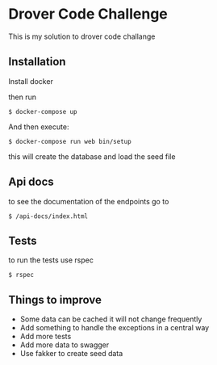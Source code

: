 # Drover Code Challenge

This is my solution to drover code challange

## Installation


Install docker 

then run 

    $ docker-compose up

And then execute:

    $ docker-compose run web bin/setup
this will create the database and load the seed file

## Api docs

to see the documentation of the endpoints go to

    $ /api-docs/index.html

## Tests

to run the tests use rspec

    $ rspec

## Things to improve

- Some data can be cached it will not change frequently
- Add something to handle the exceptions in a central way
- Add more tests
- Add more data to swagger
- Use fakker to create seed data 
